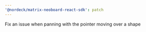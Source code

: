 ```yaml
---
'@nordeck/matrix-neoboard-react-sdk': patch
---
```


Fix an issue when panning with the pointer moving over a shape
